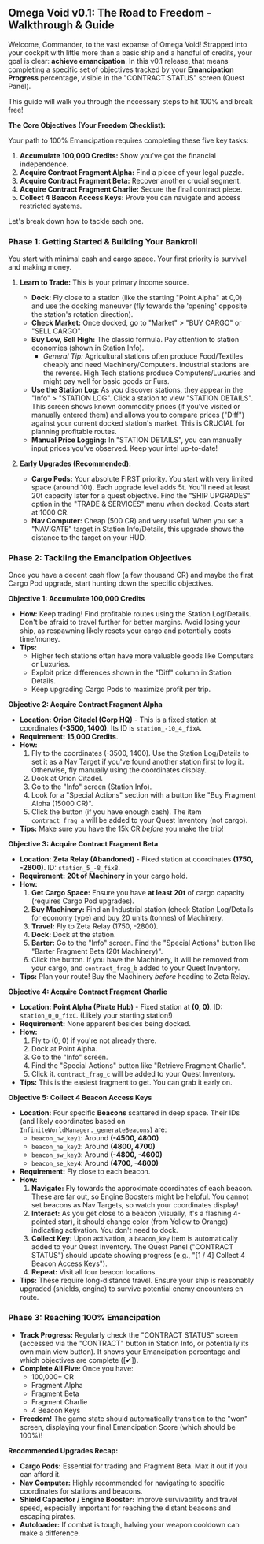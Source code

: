 ## Omega Void v0.1: The Road to Freedom - Walkthrough & Guide

Welcome, Commander, to the vast expanse of Omega Void! Strapped into your cockpit with little more than a basic ship and a handful of credits, your goal is clear: **achieve emancipation**. In this v0.1 release, that means completing a specific set of objectives tracked by your **Emancipation Progress** percentage, visible in the "CONTRACT STATUS" screen (Quest Panel).

This guide will walk you through the necessary steps to hit 100% and break free!

**The Core Objectives (Your Freedom Checklist):**

Your path to 100% Emancipation requires completing these five key tasks:

1.  **Accumulate 100,000 Credits:** Show you've got the financial independence.
2.  **Acquire Contract Fragment Alpha:** Find a piece of your legal puzzle.
3.  **Acquire Contract Fragment Beta:** Recover another crucial segment.
4.  **Acquire Contract Fragment Charlie:** Secure the final contract piece.
5.  **Collect 4 Beacon Access Keys:** Prove you can navigate and access restricted systems.

Let's break down how to tackle each one.

### Phase 1: Getting Started & Building Your Bankroll

You start with minimal cash and cargo space. Your first priority is survival and making money.

1.  **Learn to Trade:** This is your primary income source.
    *   **Dock:** Fly close to a station (like the starting "Point Alpha" at 0,0) and use the docking maneuver (fly towards the 'opening' opposite the station's rotation direction).
    *   **Check Market:** Once docked, go to "Market" > "BUY CARGO" or "SELL CARGO".
    *   **Buy Low, Sell High:** The classic formula. Pay attention to station economies (shown in Station Info).
        *   *General Tip:* Agricultural stations often produce Food/Textiles cheaply and need Machinery/Computers. Industrial stations are the reverse. High Tech stations produce Computers/Luxuries and might pay well for basic goods or Furs.
    *   **Use the Station Log:** As you discover stations, they appear in the "Info" > "STATION LOG". Click a station to view "STATION DETAILS". This screen shows known commodity prices (if you've visited or manually entered them) and allows you to compare prices ("Diff") against your current docked station's market. This is CRUCIAL for planning profitable routes.
    *   **Manual Price Logging:** In "STATION DETAILS", you can manually input prices you've observed. Keep your intel up-to-date!

2.  **Early Upgrades (Recommended):**
    *   **Cargo Pods:** Your absolute FIRST priority. You start with very limited space (around 10t). Each upgrade level adds 5t. You'll need at least 20t capacity later for a quest objective. Find the "SHIP UPGRADES" option in the "TRADE & SERVICES" menu when docked. Costs start at 1000 CR.
    *   **Nav Computer:** Cheap (500 CR) and very useful. When you set a "NAVIGATE" target in Station Info/Details, this upgrade shows the distance to the target on your HUD.

### Phase 2: Tackling the Emancipation Objectives

Once you have a decent cash flow (a few thousand CR) and maybe the first Cargo Pod upgrade, start hunting down the specific objectives.

**Objective 1: Accumulate 100,000 Credits**

*   **How:** Keep trading! Find profitable routes using the Station Log/Details. Don't be afraid to travel further for better margins. Avoid losing your ship, as respawning likely resets your cargo and potentially costs time/money.
*   **Tips:**
    *   Higher tech stations often have more valuable goods like Computers or Luxuries.
    *   Exploit price differences shown in the "Diff" column in Station Details.
    *   Keep upgrading Cargo Pods to maximize profit per trip.

**Objective 2: Acquire Contract Fragment Alpha**

*   **Location:** **Orion Citadel (Corp HQ)** - This is a fixed station at coordinates **(-3500, 1400)**. Its ID is `station_-10_4_fixA`.
*   **Requirement:** **15,000 Credits**.
*   **How:**
    1.  Fly to the coordinates (-3500, 1400). Use the Station Log/Details to set it as a Nav Target if you've found another station first to log it. Otherwise, fly manually using the coordinates display.
    2.  Dock at Orion Citadel.
    3.  Go to the "Info" screen (Station Info).
    4.  Look for a "Special Actions" section with a button like "Buy Fragment Alpha (15000 CR)".
    5.  Click the button (if you have enough cash). The item `contract_frag_a` will be added to your Quest Inventory (not cargo).
*   **Tips:** Make sure you have the 15k CR *before* you make the trip!

**Objective 3: Acquire Contract Fragment Beta**

*   **Location:** **Zeta Relay (Abandoned)** - Fixed station at coordinates **(1750, -2800)**. ID: `station_5_-8_fixB`.
*   **Requirement:** **20t of Machinery** in your cargo hold.
*   **How:**
    1.  **Get Cargo Space:** Ensure you have **at least 20t** of cargo capacity (requires Cargo Pod upgrades).
    2.  **Buy Machinery:** Find an Industrial station (check Station Log/Details for economy type) and buy 20 units (tonnes) of Machinery.
    3.  **Travel:** Fly to Zeta Relay (1750, -2800).
    4.  **Dock:** Dock at the station.
    5.  **Barter:** Go to the "Info" screen. Find the "Special Actions" button like "Barter Fragment Beta (20t Machinery)".
    6.  Click the button. If you have the Machinery, it will be removed from your cargo, and `contract_frag_b` added to your Quest Inventory.
*   **Tips:** Plan your route! Buy the Machinery *before* heading to Zeta Relay.

**Objective 4: Acquire Contract Fragment Charlie**

*   **Location:** **Point Alpha (Pirate Hub)** - Fixed station at **(0, 0)**. ID: `station_0_0_fixC`. (Likely your starting station!)
*   **Requirement:** None apparent besides being docked.
*   **How:**
    1.  Fly to (0, 0) if you're not already there.
    2.  Dock at Point Alpha.
    3.  Go to the "Info" screen.
    4.  Find the "Special Actions" button like "Retrieve Fragment Charlie".
    5.  Click it. `contract_frag_c` will be added to your Quest Inventory.
*   **Tips:** This is the easiest fragment to get. You can grab it early on.

**Objective 5: Collect 4 Beacon Access Keys**

*   **Location:** Four specific **Beacons** scattered in deep space. Their IDs (and likely coordinates based on `InfiniteWorldManager._generateBeacons`) are:
    *   `beacon_nw_key1`: Around **(-4500, 4800)**
    *   `beacon_ne_key2`: Around **(4800, 4700)**
    *   `beacon_sw_key3`: Around **(-4800, -4600)**
    *   `beacon_se_key4`: Around **(4700, -4800)**
*   **Requirement:** Fly close to each beacon.
*   **How:**
    1.  **Navigate:** Fly towards the approximate coordinates of each beacon. These are far out, so Engine Boosters might be helpful. You cannot set beacons as Nav Targets, so watch your coordinates display!
    2.  **Interact:** As you get close to a beacon (visually, it's a flashing 4-pointed star), it should change color (from Yellow to Orange) indicating activation. You don't need to dock.
    3.  **Collect Key:** Upon activation, a `beacon_key` item is automatically added to your Quest Inventory. The Quest Panel ("CONTRACT STATUS") should update showing progress (e.g., "[1 / 4] Collect 4 Beacon Access Keys").
    4.  **Repeat:** Visit all four beacon locations.
*   **Tips:** These require long-distance travel. Ensure your ship is reasonably upgraded (shields, engine) to survive potential enemy encounters en route.

### Phase 3: Reaching 100% Emancipation

*   **Track Progress:** Regularly check the "CONTRACT STATUS" screen (accessed via the "CONTRACT" button in Station Info, or potentially its own main view button). It shows your Emancipation percentage and which objectives are complete ([✔]).
*   **Complete All Five:** Once you have:
    *   100,000+ CR
    *   Fragment Alpha
    *   Fragment Beta
    *   Fragment Charlie
    *   4 Beacon Keys
*   **Freedom!** The game state should automatically transition to the "won" screen, displaying your final Emancipation Score (which should be 100%)!

**Recommended Upgrades Recap:**

*   **Cargo Pods:** Essential for trading and Fragment Beta. Max it out if you can afford it.
*   **Nav Computer:** Highly recommended for navigating to specific coordinates for stations and beacons.
*   **Shield Capacitor / Engine Booster:** Improve survivability and travel speed, especially important for reaching the distant beacons and escaping pirates.
*   **Autoloader:** If combat is tough, halving your weapon cooldown can make a difference.

